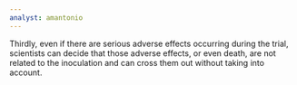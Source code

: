 ```yaml
---
analyst: amantonio
---
```


Thirdly, even if there are serious adverse effects occurring during the trial, scientists can decide that those adverse effects, or even death, are not related to the inoculation and can cross them out without taking into account.
